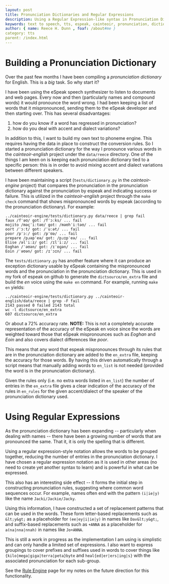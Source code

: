 ```yaml
---
layout: post
title: Pronunciation Dictionaries and Regular Expressions
description: Using a Regular Expression-like syntax in Pronunciation Dictionaries
keywords: text to speech, tts, espeak, cainteoir, pronunciation, dictionary, regular, expression, regex
author: { name: Reece H. Dunn , foaf: /about#me }
category: tts
parent: /index.html
---
```


# Building a Pronunciation Dictionary

Over the past few months I have been compiling a _pronunciation dictionary_ for
English. This is a _big_ task. So why start it?

I have been using the eSpeak speech synthesizer to listen to documents and web
pages. Every now and then (particularly names and compound words) it would
pronounce the word wrong. I had been keeping a list of words that it
mispronounced, sending them to the eSpeak developer and then starting over.
This has several disadvantages:

1. how do you know if a word has regressed in pronunciation?
2. how do you deal with accent and dialect variations?

In addition to this, I want to build my own text to phoneme engine. This requires
having the data in place to construct the conversion rules. So I started a
pronunciation dictionary for the way I pronounce various words in the
_cainteoir-english_ project under the `data/reece` directory. One of the things
I am keen on is keeping each pronunciation dictionary tied to a specific person:
this is in order to avoid mixing accent and dialect variations between different
speakers.

I have been maintaining a script (`tests/dictionary.py` in the _cainteoir-engine_
project) that compares the pronunciation in the pronunciation dictionary against
the pronunciation by espeak and indicating success or failure. This is utilized
in the _cainteoir-english_ project through the `make check` command that shows
mispronounced words by espeak (according to the pronunciation dictionary). For
example:

    ../cainteoir-engine/tests/dictionary.py data/reece | grep fail
    faux /fˈəʊ/ got: /fˈɔːks/ ... fail
    mojito /məçˈiːtəʊ/ got: /məʊhˈiːtəʊ/ ... fail
    oort /ˈɔːt/ got: /ˈuːət/ ... fail
    poor /pˈɔː/ got: /pˈʊə/ ... fail
    prepare /pɹəpˈeə/ got: /pɹɪpˈeə/ ... fail
    Elise /əlˈiːz/ got: /ɪlˈiːz/ ... fail
    Eoghan /ˈəʊən/ got: /ɪˈɒɡən/ ... fail
    Eoin /ˈəʊən/ got: /ɪˈɔɪn/ ... fail

The `tests/dictionary.py` has another feature where it can produce an exception
dictionary usable by eSpeak containing the mispronounced words and the
pronunciation in the pronunciation dictionary. This is used in my fork of espeak
on github to generate the `dictsource/en_extra` file and build the _en_ voice
using the `make en` command. For example, running `make en` yields:

    ../cainteoir-engine/tests/dictionary.py ../cainteoir-english/data/reece | grep -F fail
    2143 passed 0 failed 2143 total
    wc -l dictsource/en_extra
    607 dictsource/en_extra

Or about a 72% accuracy rate. __NOTE:__ This is not a completely accurate
representation of the accuracy of the eSpeak en voice since the words are
weighted toward those that eSpeak mispronounces such as _Eoghan_ and
_Eoin_ and also covers dialect differences like _poor_.

This means that any word that espeak mispronounces through its rules that are
in the pronunciation dictionary are added to the `en_extra` file, keeping the
accuracy for those words. By having this driven automatically through a script
means that manually adding words to `en_list` is not needed (provided the word
is in the pronunciation dictionary).

Given the rules only (i.e. no extra words listed in `en_list`) the number of
entries in the `en_extra` file gives a clear indication of the accuracy of the
rules in `en_rules` for the given accent/dialect of the speaker of the
pronunciation dictionary used.

# Using Regular Expressions

As the pronunciation dictionary has been expanding -- particularly when dealing
with names -- there have been a growing number of words that are pronounced the
same. That it, it is only the spelling that is different.

Using a regular expression-style notation allows the words to be grouped together,
reducing the number of entries in the pronunciation dictionary. I have chosen a
regular expression notation as it is used in other areas (no need to create yet
another syntax to learn) and is powerful in what can be expressed.

This also has an interesting side effect -- it forms the initial step in
constructing pronunciation rules, suggesting where common word sequences occur.
For example, names often end with the pattern `(i|ie|y)` like the name
`Jacki/Jackie/Jacky`.

Using this information, I have constructed a set of replacement patterns that
can be used in the words. These form letter-based replacements such as
`&lt;y&gt;` as a placeholder for `(ee|ey|i|ie|y)` in names like `Dav&lt;y&gt;`,
and suffix-based replacements such as `+ANNA` as a placeholder for
`a(na|nna|nnah)` in names like `Jo+ANNA`.

This is still a work in progress as the implementation I am using is simplistic
and can only handle a limited set of expressions. I also want to express
groupings to cover prefixes and suffixes used in words to cover things like
`{kilo|mega|giga|terra|peta}byte` and `heal{ed|er|ers|ing|s}` with the
associated pronunciation for each sub-group.

See the [Rule Engine](/cainteoir/design/rules) page for my notes on the future
direction for this functionality.
